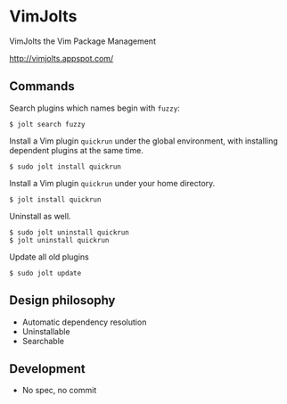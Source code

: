 # VimJolts

VimJolts the Vim Package Management

<http://vimjolts.appspot.com/>

## Commands

Search plugins which names begin with `fuzzy`:

    $ jolt search fuzzy

Install a Vim plugin `quickrun` under the global environment, with installing dependent plugins at the same time.

    $ sudo jolt install quickrun

Install a Vim plugin `quickrun` under your home directory.

    $ jolt install quickrun

Uninstall as well.

    $ sudo jolt uninstall quickrun
    $ jolt uninstall quickrun

Update all old plugins

    $ sudo jolt update

## Design philosophy

* Automatic dependency resolution
* Uninstallable
* Searchable

## Development

* No spec, no commit
